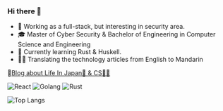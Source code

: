 ### Hi there 👋

- 🧐 Working as a full-stack, but interesting in security area.
- 🎓 Master of Cyber Security & Bachelor of Engineering in Computer Science and Engineering
- 🌱 Currently learning Rust & Huskell.
- ✍🏻 Translating the technology articles from English to Mandarin

📔[Blog about Life In Japan🗼 & CS👨‍💻](https://www.notion.so/jjjjackson/Jackson-s-blog-0699bf13a0964ef4bd37e6692a2d67ec)

![React](https://img.shields.io/badge/-React-%23282C34?style=flat-square&logo=react)
![Golang](https://img.shields.io/badge/-Golang-76E1FE.svg?logo=go&style=flat-square)
![Rust](https://img.shields.io/badge/-Rust-B7410E.svg?logo=rust&style=flat-square)

![Top Langs](https://github-readme-stats.vercel.app/api/top-langs/?username=jjjjackson&layout=compact&theme=graywhite&hide=php,html)


<!--
The porfile is created with [shields](https://codesandbox.io/s/icon-generator-shields-io-t8csp?fontsize=14&file=/src/main.js)
-->
